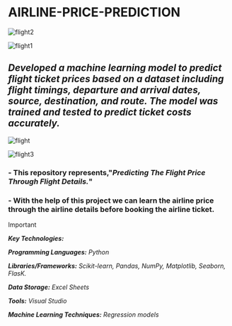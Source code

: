 # AIRLINE-PRICE-PREDICTION

![flight2](https://github.com/user-attachments/assets/85aca370-4a6d-47d8-a4e1-cf47995125f3)

![flight1](https://github.com/user-attachments/assets/469150b1-e102-4355-9ea5-02fd7f77643e)

## _Developed a machine learning model to predict flight ticket prices based on a dataset including flight timings, departure and arrival dates, source, destination, and route. The model was trained and tested to predict ticket costs accurately._

![flight](https://github.com/user-attachments/assets/b3e94612-7ba5-46ba-bed5-6311cb557573)

![flight3](https://github.com/user-attachments/assets/e6e023c7-9515-4258-963e-3cccf0d50c75)

### - This repository represents,"_Predicting The Flight Price Through Flight Details._"
### - With the help of this project we can learn the airline price through the airline details before booking the airline ticket.

> [!IMPORTANT]
> 
> _**Key Technologies:**_
>
> _**Programming Languages:** Python_
> 
> _**Libraries/Frameworks:** Scikit-learn, Pandas, NumPy, Matplotlib, Seaborn, FlasK._
> 
> _**Data Storage:** Excel Sheets_
> 
> _**Tools:** Visual Studio_
>
> _**Machine Learning Techniques:** Regression models_
